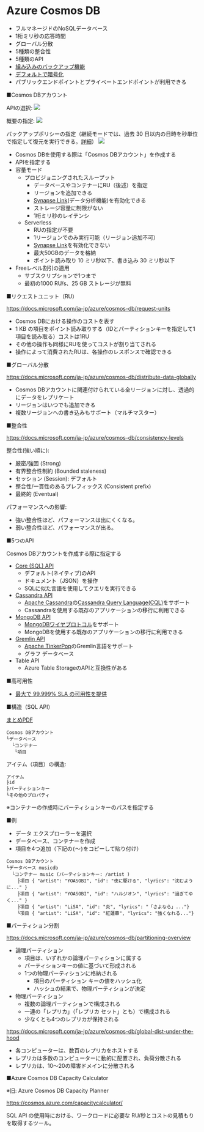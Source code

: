 # Azure Cosmos DB

- フルマネージドのNoSQLデータベース
- 1桁ミリ秒の応答時間
- グローバル分散
- 5種類の整合性
- 5種類のAPI
- [組み込みのバックアップ機能](https://docs.microsoft.com/ja-jp/azure/cosmos-db/online-backup-and-restore)
- [デフォルトで暗号化](https://docs.microsoft.com/ja-jp/azure/cosmos-db/database-encryption-at-rest)
- パブリックエンドポイントとプライベートエンドポイントが利用できる

■Cosmos DBアカウント

APIの選択:
![](images/ss-2022-03-30-08-55-11.png)

概要の指定:
![](images/ss-2022-03-30-08-55-46.png)

バックアップポリシーの指定（継続モードでは、過去 30 日以内の日時を秒単位で指定して復元を実行できる。[詳細](https://docs.microsoft.com/ja-jp/azure/cosmos-db/migrate-continuous-backup)）
![](images/ss-2022-03-30-08-56-53.png)


- Cosmos DBを使用する際は「Cosmos DBアカウント」を作成する
- APIを指定する
- 容量モード
  - プロビジョニングされたスループット
    - データベースやコンテナーにRU（後述）を指定
    - リージョンを追加できる
    - [Synapse Link](https://docs.microsoft.com/ja-jp/azure/cosmos-db/synapse-link)(データ分析機能)を有効化できる
    - ストレージ容量に制限がない
    - 1桁ミリ秒のレイテンシ
  - Serverless
    - RUの指定が不要
    - 1リージョンでのみ実行可能（リージョン追加不可）
    - [Synapse Link](https://docs.microsoft.com/ja-jp/azure/cosmos-db/synapse-link)を有効化できない
    - 最大50GBのデータを格納
    - ポイント読み取り 10 ミリ秒以下、書き込み 30 ミリ秒以下
- Freeレベル割引の適用
  - サブスクリプションで1つまで
  - 最初の1000 RU/s、25 GB ストレージが無料

■リクエストユニット（RU）

https://docs.microsoft.com/ja-jp/azure/cosmos-db/request-units

- Cosmos DBにおける操作のコストを表す
- 1 KB の項目をポイント読み取りする（IDとパーティションキーを指定して1項目を読み取る）コストは1RU
- その他の操作も同様にRUを使ってコストが割り当てされる
- 操作によって消費されたRUは、各操作のレスポンスで確認できる

■グローバル分散

https://docs.microsoft.com/ja-jp/azure/cosmos-db/distribute-data-globally

- Cosmos DBアカウントに関連付けられている全リージョンに対し、透過的にデータをレプリケート
- リージョンはいつでも追加できる
- 複数リージョンへの書き込みもサポート（マルチマスター）

■整合性

https://docs.microsoft.com/ja-jp/azure/cosmos-db/consistency-levels

整合性(強い順に):

- 厳密/強固 (Strong)
- 有界整合性制約 (Bounded staleness)
- セッション (Session): デフォルト
- 整合性/一貫性のあるプレフィックス (Consistent prefix)
- 最終的 (Eventual)

パフォーマンスへの影響:
- 強い整合性ほど、パフォーマンスは出にくくなる。
- 弱い整合性ほど、パフォーマンスが出る。

■5つのAPI

Cosmos DBアカウントを作成する際に指定する

- [Core (SQL) API](https://docs.microsoft.com/ja-jp/azure/cosmos-db/choose-api#coresql-api)
  - デフォルト(ネイティブ)のAPI
  - ドキュメント（JSON）を操作
  - SQLに似た言語を使用してクエリを実行できる
- [Cassandra API](https://docs.microsoft.com/ja-jp/azure/cosmos-db/cassandra/cassandra-introduction)
  - [Apache Cassandra](https://cassandra.apache.org/_/index.html)の[Cassandra Query Language(CQL)](https://cassandra.apache.org/doc/latest/cassandra/cql/index.html)をサポート
  - Cassandraを使用する既存のアプリケーションの移行に利用できる
- [MongoDB API](https://docs.microsoft.com/ja-jp/azure/cosmos-db/mongodb/mongodb-introduction)
  - [MongoDBワイヤプロトコル](https://docs.mongodb.com/manual/reference/mongodb-wire-protocol/)をサポート
  - MongoDBを使用する既存のアプリケーションの移行に利用できる
- [Gremlin API](https://docs.microsoft.com/ja-jp/azure/cosmos-db/graph/graph-introduction)
  - [Apache TinkerPop](https://tinkerpop.apache.org/)のGremlin言語をサポート
  - グラフ データベース
- Table API
  - Azure Table StorageのAPIと互換性がある

■高可用性

- [最大で 99.999% SLA の可用性を提供](https://azure.microsoft.com/ja-jp/support/legal/sla/cosmos-db/v1_4/)

■構造（SQL API）

[まとめPDF](../AZ-204/pdf/mod04/Cosmos%20DBの構造.pdf)

```
Cosmos DBアカウント
└データベース
  └コンテナー
   └項目
```

アイテム（項目）の構造:
```
アイテム
├id
├パーティションキー
└その他のプロパティ
```

※コンテナーの作成時にパーティションキーのパスを指定する

■例

- データ エクスプローラーを選択
- データベース、コンテナーを作成
- 項目を4つ追加（下記の`{`～`}`をコピーして貼り付け）

```
Cosmos DBアカウント 
└データベース musicdb
  └コンテナー music (パーティションキー: /artist )
    ├項目 { "artist": "YOASOBI", "id": "夜に駆ける", "lyrics": "沈むように..." }
    ├項目 { "artist": "YOASOBI", "id": "ハルジオン", "lyrics": "過ぎてゆく..." }
    ├項目 { "artist": "LiSA", "id": "炎", "lyrics": "「さよなら」..."}
    └項目 { "artist": "LiSA", "id": "紅蓮華", "lyrics": "強くなれる..."}
```

■パーティション分割

https://docs.microsoft.com/ja-jp/azure/cosmos-db/partitioning-overview

- 論理パーティション
  - 項目は、いずれかの論理パーティションに属する
  - パーティションキーの値に基づいて形成される
  - 1つの物理パーティションに格納される
    - 項目のパーティション キーの値をハッシュ化
    - ハッシュの結果で、物理パーティションが決定
- 物理パーティション
  - 複数の論理パーティションで構成される
  - 一連の「レプリカ」（「レプリカ セット」とも）で構成される
  - 少なくとも4つのレプリカが保持される

https://docs.microsoft.com/ja-jp/azure/cosmos-db/global-dist-under-the-hood

- 各コンピューターは、数百のレプリカをホストする
- レプリカは多数のコンピューターに動的に配置され、負荷分散される
- レプリカは、10～20の障害ドメインに分散される


■Azure Cosmos DB Capacity Calculator

※旧: Azure Cosmos DB Capacity Planner

https://cosmos.azure.com/capacitycalculator/

SQL API の使用時における、ワークロードに必要な RU/秒とコストの見積もりを取得するツール。
